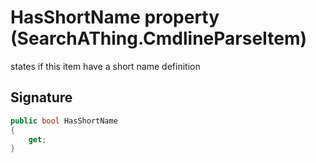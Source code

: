 # HasShortName property (SearchAThing.CmdlineParseItem)
states if this item have a short name definition

## Signature
```csharp
public bool HasShortName
{
    get;
}
```

